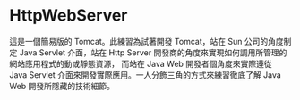 # HttpWebServer
這是一個簡易版的 Tomcat。此練習為試著開發 Tomcat，站在 Sun 公司的角度制定 Java Servlet 介面，站在 Http Server 開發商的角度來實現如何調用所管理的網站應用程式的動或靜態資源，
而站在 Java Web 開發者個角度來實際遵從 Java Servlet 介面來開發實際應用。一人分飾三角的方式來練習徹底了解 Java Web 開發所隱藏的技術細節。
